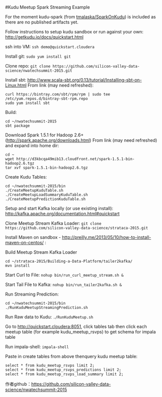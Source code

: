 #Kudu Meetup Spark Streaming Example

For the moment kudu-spark (from [tmalaska/SparkOnKudu](https://github.com/tmalaska/SparkOnKudu)) is included as there are no published artifacts yet.

Follow instructions to setup kudu sandbox or run against your own:
http://getkudu.io/docs/quickstart.html

ssh into VM:
`ssh demo@quickstart.cloudera`

Install git:
`sudo yum install git`

Clone repo:
`git clone https://github.com/silicon-valley-data-science/nwatechsummit-2015.git`

Install sbt:
http://www.scala-sbt.org/0.13/tutorial/Installing-sbt-on-Linux.html
From link (may need refreshed):
```
curl https://bintray.com/sbt/rpm/rpm | sudo tee /etc/yum.repos.d/bintray-sbt-rpm.repo
sudo yum install sbt
```

Build:
```
cd ~/nwatechsummit-2015
sbt package
```

Download Spark 1.5.1 for Hadoop 2.6+ (http://spark.apache.org/downloads.html)
From link (may need refreshed) and expand into home dir:
```
cd ~
wget http://d3kbcqa49mib13.cloudfront.net/spark-1.5.1-bin-hadoop2.6.tgz
tar xvf spark-1.5.1-bin-hadoop2.6.tgz
```

Create Kudu Tables:
```
cd ~/nwatechsummit-2015/bin
./CreateMeetupKuduTable.sh
./CreateMeetupLoadSummaryKuduTable.sh
./CreateMeetupPredictionKuduTable.sh
```

Setup and start Kafka locally (or use existing install):
http://kafka.apache.org/documentation.html#quickstart

Clone Meetup Stream Kafka Loader:
`git clone https://github.com/silicon-valley-data-science/strataca-2015.git`

Install Maven on sandbox - http://preilly.me/2013/05/10/how-to-install-maven-on-centos/ :

Build Meetup Stream Kafka Loader
```
cd ~/strataca-2015/Building-a-Data-Platform/tailer2kafka/
mvn install
```

Start Curl to File:
`nohup bin/run_curl_meetup_stream.sh &`

Start Tail File to Kafka:
`nohup bin/run_tailer2kafka.sh &`

Run Streaming Prediction:
```
cd ~/nwatechsummit-2015/bin
./RunKuduMeetupStreamingPrediction.sh
```

Run Raw data to Kudu:
`./RunKuduMeetup.sh`

Go to http://quickstart.cloudera:8051, click tables tab then click each meetup table (for example  kudu_meetup_rsvps) to get schema for impala table

Run impala-shell:
`impala-shell`

Paste in create tables from above thenquery kudu meetup table:
```
select * from kudu_meetup_rsvps limit 2;
select * from kudu_meetup_rsvps_predictions limit 2;
select * from kudu_meetup_rsvps_load_summary limit 2;
```

作者github：https://github.com/silicon-valley-data-science/nwatechsummit-2015